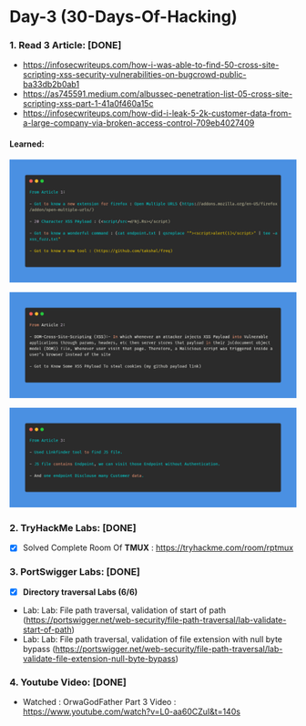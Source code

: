 # Day-3 (30-Days-Of-Hacking)

### 1. Read 3 Article: [DONE]

- https://infosecwriteups.com/how-i-was-able-to-find-50-cross-site-scripting-xss-security-vulnerabilities-on-bugcrowd-public-ba33db2b0ab1
- https://as745591.medium.com/albussec-penetration-list-05-cross-site-scripting-xss-part-1-41a0f460a15c
- https://infosecwriteups.com/how-did-i-leak-5-2k-customer-data-from-a-large-company-via-broken-access-control-709eb4027409

#### Learned:


![Article_1](Day-3_Article-1.png)

![Article_2](Day-3_Article-2.png)

![Article_3](Day-3_Article-3.png)

### 2. TryHackMe Labs: [DONE]

- [X] Solved Complete Room Of **TMUX** : https://tryhackme.com/room/rptmux

### 3. PortSwigger Labs: [DONE]

- [X] **Directory traversal Labs (6/6)**
 -  Lab: Lab: File path traversal, validation of start of path (https://portswigger.net/web-security/file-path-traversal/lab-validate-start-of-path)
 -  Lab: Lab: File path traversal, validation of file extension with null byte bypass (https://portswigger.net/web-security/file-path-traversal/lab-validate-file-extension-null-byte-bypass)

### 4. Youtube Video: [DONE]

- Watched : OrwaGodFather Part 3 Video : https://www.youtube.com/watch?v=L0-aa60CZuI&t=140s
